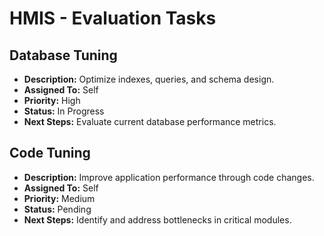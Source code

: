 # HMIS - Evaluation Tasks

## Database Tuning
- **Description:** Optimize indexes, queries, and schema design.
- **Assigned To:** Self
- **Priority:** High
- **Status:** In Progress
- **Next Steps:** Evaluate current database performance metrics.

## Code Tuning
- **Description:** Improve application performance through code changes.
- **Assigned To:** Self
- **Priority:** Medium
- **Status:** Pending
- **Next Steps:** Identify and address bottlenecks in critical modules.
